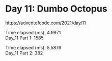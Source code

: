 # Day 11: Dumbo Octopus #
https://adventofcode.com/2021/day/11

Time elapsed (ms): 4.9971\
Day_11 Part 1: 1585

Time elapsed (ms): 5.5876\
Day_11 Part 2: 382
